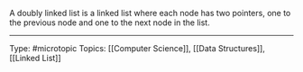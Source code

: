 A doubly linked list is a linked list where each node has two pointers, one to the previous node and one to the next node in the list.

___
Type: #microtopic 
Topics: [[Computer Science]], [[Data Structures]], [[Linked List]]